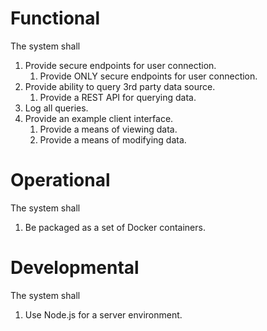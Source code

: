 # Functional
The system shall
1. Provide secure endpoints for user connection.
    1. Provide ONLY secure endpoints for user connection.
2. Provide ability to query 3rd party data source.
    1. Provide a REST API for querying data.
3. Log all queries.
4. Provide an example client interface.
    1. Provide a means of viewing data.
    2. Provide a means of modifying data.
# Operational
The system shall
1. Be packaged as a set of Docker containers.
# Developmental
The system shall
1. Use Node.js for a server environment.
